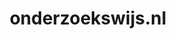 ---
layout: post
title:  "onderzoekswijs.nl"
internal_url:  "/data/onderzoekswijs.nl.html"
categories: dutchgov
---